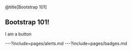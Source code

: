 <script>
  $('#theme').attr('disabled','disabled'):
</script>

@title[Bootstrap 101]

## Bootstrap 101!

<div class="btn btn-primary">I am a button</div>

---?include=pages/alerts.md
---?include=pages/badges.md
